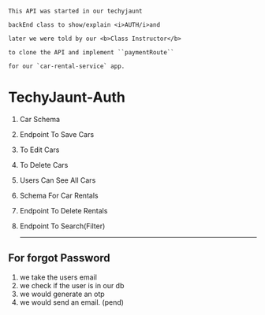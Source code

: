 
```text

This API was started in our techyjaunt 

backEnd class to show/explain <i>AUTH/i>and 

later we were told by our <b>Class Instructor</b>

to clone the API and implement ``paymentRoute`` 

for our `car-rental-service` app. 

```

# TechyJaunt-Auth
1. Car Schema
2. Endpoint To Save Cars
3. To Edit Cars
4. To Delete Cars
5. Users Can See All Cars
6. Schema For Car Rentals
7. Endpoint To Delete Rentals 
8. Endpoint To Search(Filter)
   
   -----

## For forgot Password
1. we take the users email
2. we check if the user is in our db
3. we would generate an otp
4. we would send an email. (pend)
